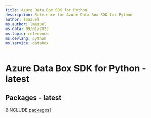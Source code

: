 ```yaml
---
title: Azure Data Box SDK for Python
description: Reference for Azure Data Box SDK for Python
author: lmazuel
ms.author: lmazuel
ms.data: 09/01/2023
ms.topic: reference
ms.devlang: python
ms.service: databox
---
```

# Azure Data Box SDK for Python - latest
## Packages - latest
[!INCLUDE [packages](data-box-index.md)]